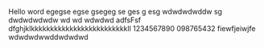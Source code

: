Hello word
egegse
egse
gsegeg
se
ges
g
esg
wdwdwdwddw
sg
dwdwdwdwdw
wd
wd
wdwdwd
adfsFsf
dfghjklkkkkkkkkkkkkkkkkkkkkkkkkkll
1234567890
098765432
fiewfjeiwjfe
wdwdwdwwddwdwdwd